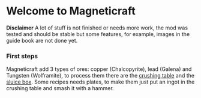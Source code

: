 # Welcome to Magneticraft

**Disclaimer**
A lot of stuff is not finished or needs more work, 
the mod was tested and should be stable but some features, for example, images in the guide book are not done yet.

### First steps

Magneticraft add 3 types of ores: copper (Chalcopyrite), lead (Galena) and Tungsten (Wolframite), 
to process them there are the [crushing table](2.1-crushing-table.md) and the [sluice box](2.2-sluice-box.md).
Some recipes needs plates, to make them just put an ingot in the crushing table and smash it with a hammer.